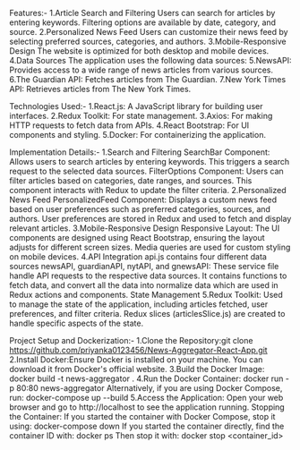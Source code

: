 Features:-
1.Article Search and Filtering Users can search for articles by entering keywords. Filtering options are available by date, category, and source.
2.Personalized News Feed Users can customize their news feed by selecting preferred sources, categories, and authors.
3.Mobile-Responsive Design The website is optimized for both desktop and mobile devices.
4.Data Sources The application uses the following data sources:
5.NewsAPI: Provides access to a wide range of news articles from various sources.
6.The Guardian API: Fetches articles from The Guardian.
7.New York Times API: Retrieves articles from The New York Times.

Technologies Used:-
1.React.js: A JavaScript library for building user interfaces.
2.Redux Toolkit: For state management.
3.Axios: For making HTTP requests to fetch data from APIs.
4.React Bootstrap: For UI components and styling.
5.Docker: For containerizing the application.

Implementation Details:-
1.Search and Filtering
SearchBar Component: Allows users to search articles by entering keywords. This triggers a search request to the selected data sources.
FilterOptions Component: Users can filter articles based on categories, date ranges, and sources. This component interacts with Redux to update the filter criteria.
2.Personalized News Feed
PersonalizedFeed Component: Displays a custom news feed based on user preferences such as preferred categories, sources, and authors. User preferences are stored in Redux and used to fetch and display relevant articles.
3.Mobile-Responsive Design
Responsive Layout: The UI components are designed using React Bootstrap, ensuring the layout adjusts for different screen sizes. Media queries are used for custom styling on mobile devices.
4.API Integration
api.js contains four different data sources newsAPI, guardianAPI, nytAPI, and gnewsAPI: These service file handle API requests to the respective data sources. It contains functions to fetch data, and convert all the data into normalize data which are used in Redux actions and components.
State Management
5.Redux Toolkit: Used to manage the state of the application, including articles fetched, user preferences, and filter criteria. Redux slices (articlesSlice.js) are created to handle specific aspects of the state.

Project Setup and Dockerization:-
1.Clone the Repository:git clone https://github.com/priyanka0123456/News-Aggregator-React-App.git
2.Install Docker:Ensure Docker is installed on your machine. You can download it from Docker's official website.
3.Build the Docker Image:
docker build -t news-aggregator .
4.Run the Docker Container:
docker run -p 80:80 news-aggregator
Alternatively, if you are using Docker Compose, run:
docker-compose up --build
5.Access the Application:
Open your web browser and go to http://localhost to see the application running.
Stopping the Container:
If you started the container with Docker Compose, stop it using:
docker-compose down
If you started the container directly, find the container ID with:
docker ps
Then stop it with:
docker stop <container_id>

